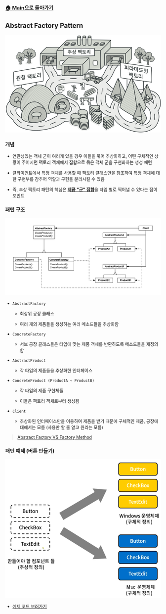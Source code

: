 ### [🏠 Main으로 돌아가기](../../README.md)

## Abstract Factory Pattern

![abstract_factory](../../image/refactoring-guru/abstract-factory.png)

### 개념

- 연관성있는 객체 군이 여러개 있을 경우 이들을 묶어 추상화하고, 어떤 구체적인 상황이 주어지면 팩토리 객체에서 집합으로 묶은 객체 군을 구현화하는 생성 패턴

- 클라이언트에서 특정 객체를 사용할 때 팩토리 클래스만을 참조하여 특정 객체에 대한 구현부를 감추어 역할과 구현을 분리시킬 수 있음

- 즉, 추상 팩토리 패턴의 핵심은 <b><u>제품 "군" 집합</u></b>을 타입 별로 찍어낼 수 있다는 점이 포인트

### 패턴 구조

![abstract_factory](../../image/structure/abstract_factory.png)

- `AbstractFactory`

  - 최상위 공장 클래스

  - 여러 개의 제품들을 생성하는 여러 메소드들을 추상화함

- `ConcreteFactory`

  - 서브 공장 클래스들은 타입에 맞는 제품 객체를 반환하도록 메소드들을 재정의함

- `AbstractProduct`

  - 각 타입의 제품들을 추상화한 인터페이스

- `ConcreteProduct (ProductA ~ ProductB)`

  - 각 타입의 제품 구현체들

  - 이들은 팩토리 객체로부터 생성됨

- `Client`

  - 추상화된 인터페이스만을 이용하여 제품을 받기 때문에 구체적인 제품, 공장에 대해서는 모름 (사용만 할 줄 알고 원리는 모름)

> [Abstract Factory VS Factory Method](../AbstractVSFactoryMethod/README.md)

### 패턴 예제 (버튼 만들기)

![abstract_factory_example](../../image/example/abstract_factory_example.png)

- [예제 코드 보러가기](../AbstractVSFactoryMethod/ButtonExample/)

